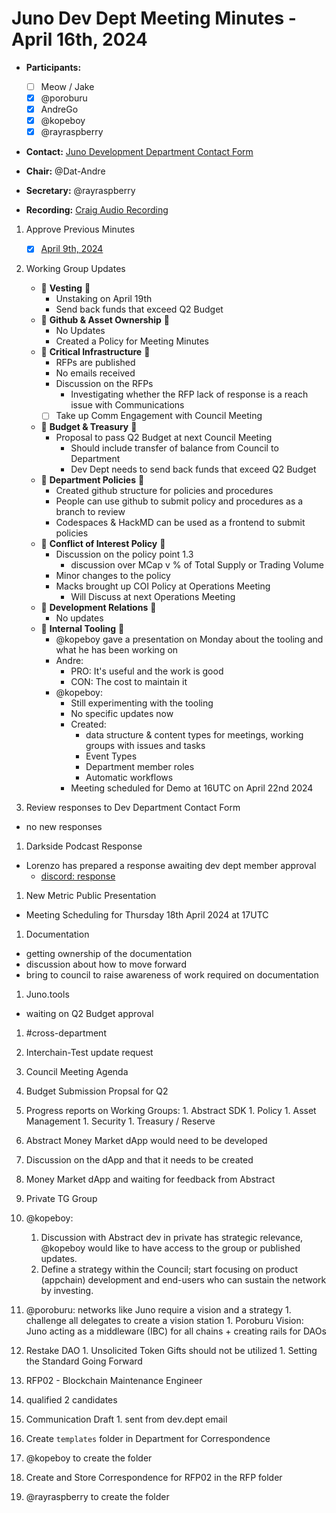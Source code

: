 # Juno Dev Dept Meeting Minutes - April 16th, 2024

- **Participants:**
  - [ ] Meow / Jake
  - [x] @poroburu
  - [x] AndreGo
  - [x] @kopeboy
  - [x] @rayraspberry

- **Contact:** [Juno Development Department Contact Form](https://forms.gle/rzCphth2rTPjKzum9)
- **Chair:** @Dat-Andre
- **Secretary:** @rayraspberry

- **Recording:** [Craig Audio Recording](https://craig.horse/rec/MaURUK6sOQvi?key=cLxaT2)

1. Approve Previous Minutes
    - [x] [April 9th, 2024](./20240409-Meeting-Internal-Minutes.md)

2. Working Group Updates
    - 🤝 **Vesting** 🤝
        - Unstaking on April 19th
        - Send back funds that exceed Q2 Budget
    - 🤝 **Github & Asset Ownership** 🤝
        - No Updates
        - Created a Policy for Meeting Minutes
    - 🤝 **Critical Infrastructure** 🤝
        - RFPs are published
        - No emails received
        - Discussion on the RFPs
          - Investigating whether the RFP lack of response is a reach issue with Communications
        - [ ] Take up Comm Engagement with Council Meeting
    - 🤝 **Budget & Treasury** 🤝
        - Proposal to pass Q2 Budget at next Council Meeting
          - Should include transfer of balance from Council to Department
          - Dev Dept needs to send back funds that exceed Q2 Budget
    - 🤝 **Department Policies** 🤝
      - Created github structure for policies and procedures
      - People can use github to submit policy and procedures as a branch to review
      - Codespaces & HackMD can be used as a frontend to submit policies
    - 🤝 **Conflict of Interest Policy** 🤝
      - Discussion on the policy point 1.3
        - discussion over MCap v % of Total Supply or Trading Volume
      - Minor changes to the policy
      - Macks brought up COI Policy at Operations Meeting
        - Will Discuss at next Operations Meeting
    - 🤝 **Development Relations** 🤝
      - No updates
    - 🤝 **Internal Tooling** 🤝
      - @kopeboy gave a presentation on Monday about the tooling and what he has been working on
      - Andre:
        - PRO:  It's useful and the work is good
        - CON:  The cost to maintain it
      - @kopeboy:
        - Still experimenting with the tooling
        - No specific updates now
        - Created:
          - data structure & content types for meetings, working groups with issues and tasks
          - Event Types
          - Department member roles
          - Automatic workflows
        - Meeting scheduled for Demo at 16UTC on April 22nd 2024

1. Review responses to Dev Department Contact Form
  - no new responses

1. Darkside Podcast Response
  - Lorenzo has prepared a response awaiting dev dept member approval
    - [discord: response](https://discord.com/channels/816256689078403103/1175785630052126810/1227599177043677184)

1. New Metric Public Presentation
  - Meeting Scheduling for Thursday 18th April 2024 at 17UTC

1. Documentation
  - getting ownership of the documentation
  - discussion about how to move forward
  - bring to council to raise awareness of work required on documentation

1. Juno.tools
  - waiting on Q2 Budget approval

1. #cross-department
  1. Interchain-Test update request

1. Council Meeting Agenda
  1. Budget Submission Propsal for Q2
  1. Progress reports on Working Groups: 
    1. Abstract SDK
    1. Policy
    1. Asset Management
    1. Security
    1. Treasury / Reserve
1. Abstract Money Market dApp would need to be developed
  1. Discussion on the dApp and that it needs to be created
  1. Money Market dApp and waiting for feedback from Abstract
  1. Private TG Group
  1. @kopeboy:
      1. Discussion with Abstract dev in private has strategic relevance, @kopeboy would like to have access to the group or published updates.
      1. Define a strategy within the Council; start focusing on product (appchain) development and end-users who can sustain the network by investing.
  1. @poroburu: networks like Juno require a vision and a strategy
    1. challenge all delegates to create a vision station
    1. Poroburu Vision: Juno acting as a middleware (IBC) for all chains + creating rails for DAOs
  1. Restake DAO 
    1. Unsolicited Token Gifts should not be utilized
    1. Setting the Standard Going Forward
1. RFP02 - Blockchain Maintenance Engineer
  1. qualified 2 candidates
  1. Communication Draft
    1. sent from dev.dept email
1. Create `templates` folder in Department for Correspondence
  1. @kopeboy to create the folder
1. Create and Store Correspondence for RFP02 in the RFP folder
  1. @rayraspberry to create the folder
